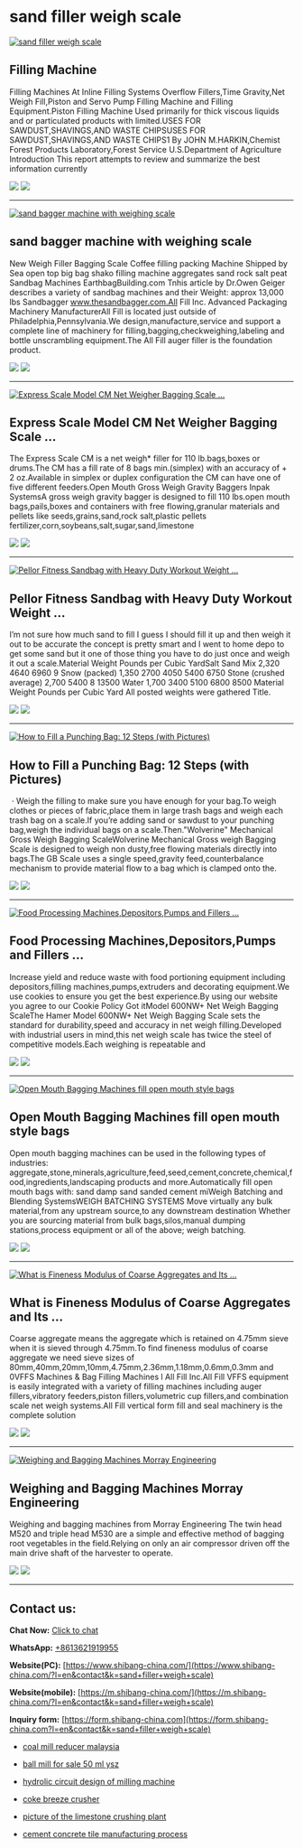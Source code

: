 # sand filler weigh scale

<a href="https://swt.shibang-china.com/?l=en&img&k=sand+filler+weigh+scale" target="_blank">![sand filler weigh scale](http://static.shibang-china.com/all-800x300/1219.jpg)</a>

## Filling Machine
Filling Machines At Inline Filling Systems Overflow Fillers,Time Gravity,Net Weigh Fill,Piston and Servo Pump Filling Machine and Filling Equipment.Piston Filling Machine Used primarily for thick viscous liquids and or particulated products with limited.USES FOR SAWDUST,SHAVINGS,AND WASTE CHIPSUSES FOR SAWDUST,SHAVINGS,AND WASTE CHIPS1 By JOHN M.HARKIN,Chemist Forest Products Laboratory,Forest Service U.S.Department of Agriculture Introduction This report attempts to review and summarize the best information currently


<a href="https://whatsapp.shibangsoft.com/WhatsApp.php" target="_blank" title="WhatsApp">![](http://static.shibang-china.com/icon/whatsapp.png)</a> <a href="https://swt.shibang-china.com/?l=en&icon&k=sand+filler+weigh+scale" target="_blank">![](http://static.shibang-china.com/icon/chat-en.png)</a>

---

<a href="https://swt.shibang-china.com/?l=en&img&k=sand+filler+weigh+scale" target="_blank">![sand bagger machine with weighing scale](http://static.shibang-china.com/all-800x300/1399.jpg)</a>

## sand bagger machine with weighing scale
New Weigh Filler Bagging Scale Coffee filling packing Machine Shipped by Sea open top big bag shako filling machine aggregates sand rock salt peat Sandbag Machines EarthbagBuilding.com Tnhis article by Dr.Owen Geiger describes a variety of sandbag machines and their Weight: approx 13,000 lbs Sandbagger www.thesandbagger.com.All Fill Inc. Advanced Packaging Machinery ManufacturerAll Fill is located just outside of Philadelphia,Pennsylvania.We design,manufacture,service and support a complete line of machinery for filling,bagging,checkweighing,labeling and bottle unscrambling equipment.The All Fill auger filler is the foundation product.


<a href="https://whatsapp.shibangsoft.com/WhatsApp.php" target="_blank" title="WhatsApp">![](http://static.shibang-china.com/icon/whatsapp.png)</a> <a href="https://swt.shibang-china.com/?l=en&icon&k=sand+filler+weigh+scale" target="_blank">![](http://static.shibang-china.com/icon/chat-en.png)</a>

---

<a href="https://swt.shibang-china.com/?l=en&img&k=sand+filler+weigh+scale" target="_blank">![Express Scale Model CM Net Weigher Bagging Scale …](http://static.shibang-china.com/all-800x300/1318.jpg)</a>

## Express Scale Model CM Net Weigher Bagging Scale …
The Express Scale CM is a net weigh* filler for 110 lb.bags,boxes or drums.The CM has a fill rate of 8 bags min.(simplex) with an accuracy of + 2 oz.Available in simplex or duplex configuration the CM can have one of five different feeders.Open Mouth Gross Weigh Gravity Baggers Inpak SystemsA gross weigh gravity bagger is designed to fill 110 lbs.open mouth bags,pails,boxes and containers with free flowing,granular materials and pellets like seeds,grains,sand,rock salt,plastic pellets fertilizer,corn,soybeans,salt,sugar,sand,limestone


<a href="https://whatsapp.shibangsoft.com/WhatsApp.php" target="_blank" title="WhatsApp">![](http://static.shibang-china.com/icon/whatsapp.png)</a> <a href="https://swt.shibang-china.com/?l=en&icon&k=sand+filler+weigh+scale" target="_blank">![](http://static.shibang-china.com/icon/chat-en.png)</a>

---

<a href="https://swt.shibang-china.com/?l=en&img&k=sand+filler+weigh+scale" target="_blank">![Pellor Fitness Sandbag with Heavy Duty Workout Weight …](http://static.shibang-china.com/all-800x300/84.jpg)</a>

## Pellor Fitness Sandbag with Heavy Duty Workout Weight …
I’m not sure how much sand to fill I guess I should fill it up and then weigh it out to be accurate the concept is pretty smart and I went to home depo to get some sand but it one of those thing you have to do just once and weigh it out a scale.Material Weight Pounds per Cubic YardSalt Sand Mix 2,320 4640 6960 9 Snow (packed) 1,350 2700 4050 5400 6750 Stone (crushed average) 2,700 5400 8 13500 Water 1,700 3400 5100 6800 8500 Material Weight Pounds per Cubic Yard All posted weights were gathered Title.


<a href="https://whatsapp.shibangsoft.com/WhatsApp.php" target="_blank" title="WhatsApp">![](http://static.shibang-china.com/icon/whatsapp.png)</a> <a href="https://swt.shibang-china.com/?l=en&icon&k=sand+filler+weigh+scale" target="_blank">![](http://static.shibang-china.com/icon/chat-en.png)</a>

---

<a href="https://swt.shibang-china.com/?l=en&img&k=sand+filler+weigh+scale" target="_blank">![How to Fill a Punching Bag: 12 Steps (with Pictures)](http://static.shibang-china.com/all-800x300/1295.jpg)</a>

## How to Fill a Punching Bag: 12 Steps (with Pictures)
&nbsp;&#0183;&#32;Weigh the filling to make sure you have enough for your bag.To weigh clothes or pieces of fabric,place them in large trash bags and weigh each trash bag on a scale.If you’re adding sand or sawdust to your punching bag,weigh the individual bags on a scale.Then.&quot;Wolverine&quot; Mechanical Gross Weigh Bagging ScaleWolverine Mechanical Gross weigh Bagging Scale is designed to weigh non dusty,free flowing materials directly into bags.The GB Scale uses a single speed,gravity feed,counterbalance mechanism to provide material flow to a bag which is clamped onto the.


<a href="https://whatsapp.shibangsoft.com/WhatsApp.php" target="_blank" title="WhatsApp">![](http://static.shibang-china.com/icon/whatsapp.png)</a> <a href="https://swt.shibang-china.com/?l=en&icon&k=sand+filler+weigh+scale" target="_blank">![](http://static.shibang-china.com/icon/chat-en.png)</a>

---

<a href="https://swt.shibang-china.com/?l=en&img&k=sand+filler+weigh+scale" target="_blank">![Food Processing Machines,Depositors,Pumps and Fillers …](http://static.shibang-china.com/all-800x300/1073.jpg)</a>

## Food Processing Machines,Depositors,Pumps and Fillers …
Increase yield and reduce waste with food portioning equipment including depositors,filling machines,pumps,extruders and decorating equipment.We use cookies to ensure you get the best experience.By using our website you agree to our Cookie Policy Got itModel 600NW+ Net Weigh Bagging ScaleThe Hamer Model 600NW+ Net Weigh Bagging Scale sets the standard for durability,speed and accuracy in net weigh filling.Developed with industrial users in mind,this net weigh scale has twice the steel of competitive models.Each weighing is repeatable and


<a href="https://whatsapp.shibangsoft.com/WhatsApp.php" target="_blank" title="WhatsApp">![](http://static.shibang-china.com/icon/whatsapp.png)</a> <a href="https://swt.shibang-china.com/?l=en&icon&k=sand+filler+weigh+scale" target="_blank">![](http://static.shibang-china.com/icon/chat-en.png)</a>

---

<a href="https://swt.shibang-china.com/?l=en&img&k=sand+filler+weigh+scale" target="_blank">![Open Mouth Bagging Machines fill open mouth style bags](http://static.shibang-china.com/all-800x300/349.jpg)</a>

## Open Mouth Bagging Machines fill open mouth style bags
Open mouth bagging machines can be used in the following types of industries: aggregate,stone,minerals,agriculture,feed,seed,cement,concrete,chemical,food,ingredients,landscaping products and more.Automatically fill open mouth bags with: sand damp sand sanded cement miWeigh Batching and Blending SystemsWEIGH BATCHING SYSTEMS Move virtually any bulk material,from any upstream source,to any downstream destination Whether you are sourcing material from bulk bags,silos,manual dumping stations,process equipment or all of the above; weigh batching.


<a href="https://whatsapp.shibangsoft.com/WhatsApp.php" target="_blank" title="WhatsApp">![](http://static.shibang-china.com/icon/whatsapp.png)</a> <a href="https://swt.shibang-china.com/?l=en&icon&k=sand+filler+weigh+scale" target="_blank">![](http://static.shibang-china.com/icon/chat-en.png)</a>

---

<a href="https://swt.shibang-china.com/?l=en&img&k=sand+filler+weigh+scale" target="_blank">![What is Fineness Modulus of Coarse Aggregates and Its …](http://static.shibang-china.com/all-800x300/1108.jpg)</a>

## What is Fineness Modulus of Coarse Aggregates and Its …
Coarse aggregate means the aggregate which is retained on 4.75mm sieve when it is sieved through 4.75mm.To find fineness modulus of coarse aggregate we need sieve sizes of 80mm,40mm,20mm,10mm,4.75mm,2.36mm,1.18mm,0.6mm,0.3mm and 0VFFS Machines &amp; Bag Filling Machines l All Fill Inc.All Fill VFFS equipment is easily integrated with a variety of filling machines including auger fillers,vibratory feeders,piston fillers,volumetric cup fillers,and combination scale net weigh systems.All Fill vertical form fill and seal machinery is the complete solution


<a href="https://whatsapp.shibangsoft.com/WhatsApp.php" target="_blank" title="WhatsApp">![](http://static.shibang-china.com/icon/whatsapp.png)</a> <a href="https://swt.shibang-china.com/?l=en&icon&k=sand+filler+weigh+scale" target="_blank">![](http://static.shibang-china.com/icon/chat-en.png)</a>

---

<a href="https://swt.shibang-china.com/?l=en&img&k=sand+filler+weigh+scale" target="_blank">![Weighing and Bagging Machines Morray Engineering](http://static.shibang-china.com/all-800x300/710.jpg)</a>

## Weighing and Bagging Machines Morray Engineering
Weighing and bagging machines from Morray Engineering The twin head M520 and triple head M530 are a simple and effective method of bagging root vegetables in the field.Relying on only an air compressor driven off the main drive shaft of the harvester to operate.

<a href="https://whatsapp.shibangsoft.com/WhatsApp.php" target="_blank" title="WhatsApp">![](http://static.shibang-china.com/icon/whatsapp.png)</a> <a href="https://swt.shibang-china.com/?l=en&icon&k=sand+filler+weigh+scale" target="_blank">![](http://static.shibang-china.com/icon/chat-en.png)</a>

---
## Contact us:

**Chat Now:** [Click to chat](https://swt.shibang-china.com?l=en&contact&k=sand+filler+weigh+scale)

**WhatsApp:**  [+8613621919955](https://whatsapp.shibangsoft.com/WhatsApp.php)

**Website(PC):** [https://www.shibang-china.com/](https://www.shibang-china.com/?l=en&contact&k=sand+filler+weigh+scale)

**Website(mobile):** [https://m.shibang-china.com/](https://m.shibang-china.com/?l=en&contact&k=sand+filler+weigh+scale)

**Inquiry form:** [https://form.shibang-china.com](https://form.shibang-china.com?l=en&contact&k=sand+filler+weigh+scale)

* [coal mill reducer malaysia](../130/coal%20mill%20reducer%20malaysia.md)

* [ball mill for sale 50 ml ysz](../135/ball%20mill%20for%20sale%2050%20ml%20ysz.md)

* [hydrolic circuit design of milling machine](../131/hydrolic%20circuit%20design%20of%20milling%20machine.md)

* [coke breeze crusher](../131/coke%20breeze%20crusher.md)

* [picture of the limestone crushing plant](../133/picture%20of%20the%20limestone%20crushing%20plant.md)

* [cement concrete tile manufacturing process](../127/cement%20concrete%20tile%20manufacturing%20process.md)